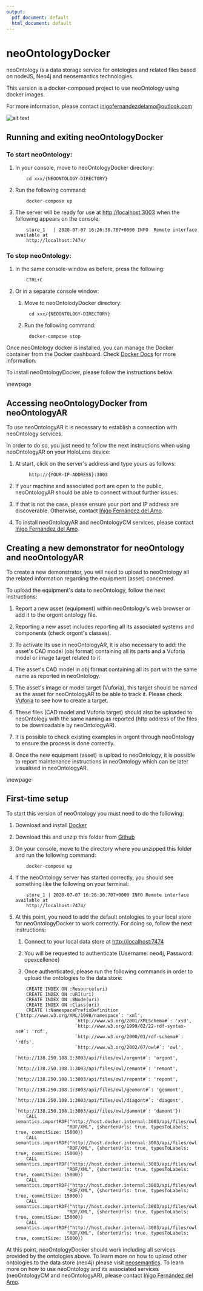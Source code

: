 ```yaml
---
output:
  pdf_document: default
  html_document: default
---
```

# neoOntologyDocker

neoOntology is a data storage service for ontologies and related files based on nodeJS, Neo4j and neosemantics technologies.

This version is a docker-composed project to use neoOntology using docker images.

For more information, please contact inigofernandezdelamo@outlook.com

![alt text](https://github.com/InigoGregorio/neoOntologyDocker/blob/master/assets/files/png/Logo-neoOntologyDocker.png)

## Running and exiting neoOntologyDocker

### To start neoOntology:

1. In your console, move to neoOntologyDocker directory:

    ```
        cd xxx/{NEOONTOLOGY-DIRECTORY}
    ```

2. Run the following command:

    ```
        docker-compose up
    ```

3. The server will be ready for use at [http://localhost:3003](http://localhost:3003) when the following appears on the console:

    ```
        store_1   | 2020-07-07 16:26:30.707+0000 INFO  Remote interface available at 
        http://localhost:7474/
    ```

### To stop neoOntology:
 
1. In the same console-window as before, press the following:
        
    ```
        CTRL+C
    ```
        
2. Or in a separate console window:

   1. Move to neoOntolodyDocker directory:
   
    ```
         cd xxx/{NEOONTOLOGY-DIRECTORY}
    ```

   2. Run the following command:
        
    ```
         docker-compose stop
    ```



Once neoOntology docker is installed, you can manage the Docker container from the Docker dashboard.
Check [Docker Docs](https://docs.docker.com/desktop/dashboard/) for more information.


To install neoOntologyDocker, please follow the instructions below.

\newpage

## Accessing neoOntologyDocker from neoOntologyAR

To use neoOntologyAR it is necessary to establish a connection with neoOntology services.

In order to do so, you just need to follow the next instructions when using neoOntologyAR on your HoloLens device:

1. At start, click on the server's address and type yours as follows:

    ```
         http://{YOUR-IP-ADDRESS}:3003
    ```

2. If your machine and associated port are open to the public, neoOntologyAR should be able to connect without further issues.

3. If that is not the case, please ensure your port and IP address are discoverable. Otherwise, contact [Iñigo Fernández del Amo](mailto:inigofernandezdelamo@outlook.com).

4. To install neoOntologyAR and neoOntologyCM services, please contact [Iñigo Fernández del Amo](mailto:inigofernandezdelamo@outlook.com).


## Creating a new demonstrator for neoOntology and neoOntologyAR

To create a new demonstrator, you will need to upload to neoOntology all the related information regarding the equipment (asset) concerned.

To upload the equipment's data to neoOntology, follow the next instructions:

1. Report a new asset (equipment) within neoOntology's web browser or add it to the orgont ontology file.

2. Reporting a new asset includes reporting all its associated systems and components (check orgont's classes).

3. To activate its use in neoOntologyAR, it is also necessary to add: the asset's CAD model (obj format) containing all its parts and a Vuforia model or image target related to it

  1. The asset's CAD model in obj format containing all its part with the same name as reported in neoOntology.
  2. The asset's image or model target (Vuforia), this target should be named as the asset for neoOntologyAR to be able to track it. Please check [Vuforia](https://library.vuforia.com/content/vuforia-library/en/articles/Solution/how-to-create-model-target.html) to see how to create a target.
  3. These files (CAD model and Vuforia target) should also be uploaded to neoOntology with the same naming as reported (http address of the files to be downloadable by neoOntologyAR).
  4. It is possible to check existing examples in orgont through neoOntology to ensure the process is done correctly.
  
4. Once the new equipment (asset) is upload to neoOntology, it is possible to report maintenance instructions in neoOntology which can be later visualised in neoOntologyAR.

\newpage

## First-time setup

To start this version of neoOntology you must need to do the following:

1. Download and install [Docker](https://docs.docker.com/desktop/)

2. Download this and unzip this folder from [Github](https://github.com/InigoGregorio/neoOntologyDocker.git)

3. On your console, move to the directory where you unzipped this folder and run the following command: 

    ```
        docker-compose up
    ```
    
4. If the neoOntology server has started correctly, you should see something like the following on your terminal: 

    ```
        store_1 | 2020-07-07 16:26:30.707+0000 INFO Remote interface available at
        http://localhost:7474/
    ```

5. At this point, you need to add the default ontologies to your local store for neoOntologyDocker to work correctly. For doing so, follow the next instructions:

   1. Connect to your local data store at [http://localhost:7474](http://localhost:7474)

   2. You will be requested to authenticate {Username: neo4j, Password: opexcellence}
   
   3. Once authenticated, please run the following commands in order to upload the ontologies to the data store:
   
    ```
        CREATE INDEX ON :Resource(uri)
        CREATE INDEX ON :URI(uri)
        CREATE INDEX ON :BNode(uri)
        CREATE INDEX ON :Class(uri)
        CREATE (:NamespacePrefixDefinition {`http://www.w3.org/XML/1998/namespace`: 'xml',
                          `http://www.w3.org/2001/XMLSchema#`: 'xsd', 
                          `http://www.w3.org/1999/02/22-rdf-syntax-ns#`: 'rdf', 
                          `http://www.w3.org/2000/01/rdf-schema#`: 'rdfs', 
                          `http://www.w3.org/2002/07/owl#`: 'owl', 
                          `http://138.250.108.1:3003/api/files/owl/orgont#`: 'orgont', 
                          `http://138.250.108.1:3003/api/files/owl/remont#`: 'remont', 
                          `http://138.250.108.1:3003/api/files/owl/repont#`: 'repont', 
                          `http://138.250.108.1:3003/api/files/owl/geomont#`: 'geomont', 
                          `http://138.250.108.1:3003/api/files/owl/diagont#`: 'diagont', 
                          `http://138.250.108.1:3003/api/files/owl/damont#`: 'damont'})
        CALL semantics.importRDF("http://host.docker.internal:3003/api/files/owl/orgont.owl", 
                       "RDF/XML", {shortenUrls: true, typesToLabels: true, commitSize: 15000})
        CALL semantics.importRDF("http://host.docker.internal:3003/api/files/owl/remont.owl", 
                       "RDF/XML", {shortenUrls: true, typesToLabels: true, commitSize: 15000})
        CALL semantics.importRDF("http://host.docker.internal:3003/api/files/owl/repont.owl", 
                       "RDF/XML", {shortenUrls: true, typesToLabels: true, commitSize: 15000})
        CALL semantics.importRDF("http://host.docker.internal:3003/api/files/owl/geomont.owl", 
                       "RDF/XML", {shortenUrls: true, typesToLabels: true, commitSize: 15000})
        CALL semantics.importRDF("http://host.docker.internal:3003/api/files/owl/diagont.owl", 
                       "RDF/XML", {shortenUrls: true, typesToLabels: true, commitSize: 15000})
        CALL semantics.importRDF("http://host.docker.internal:3003/api/files/owl/damont.owl", 
                       "RDF/XML", {shortenUrls: true, typesToLabels: true, commitSize: 15000})
    ```

At this point, neoOntologyDocker should work including all services provided by the ontologies above. To learn more on how to upload other ontologies to the data store (neo4j) please visit [neosemantics](https://github.com/neo4j-labs/neosemantics). To learn more on how to use neoOntology and its associated services (neoOntologyCM and neoOntologyAR), please contact [Iñigo Fernández del Amo](mailto:inigofernandezdelamo@outlook.com).